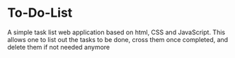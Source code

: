 # To-Do-List
A simple task list web application based on html, CSS and JavaScript. This allows one to list out the tasks to be done,  cross them once completed, and delete them if not needed anymore
